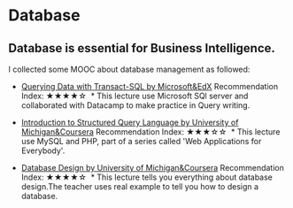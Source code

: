 # Database
## Database is essential for Business Intelligence.
I collected some MOOC about database management as followed:

* [Querying Data with Transact-SQL by Microsoft&EdX](https://courses.edx.org/courses/course-v1:Microsoft+DAT201x+4T2017/courseware/ae9138f9a2d54963a0d1e99d4cf1c433/b6ab1cfcfb064e7ca2903175f83b32c6/?activate_block_id=block-v1%3AMicrosoft%2BDAT201x%2B4T2017%2Btype%40sequential%2Bblock%40b6ab1cfcfb064e7ca2903175f83b32c6)            Recommendation Index: ★★★★☆
  *  This lecture use Microsoft SQl server and collaborated with Datacamp to make practice in Query writing.
  
* [Introduction to Structured Query Language by University of Michigan&Coursera](https://www.coursera.org/learn/intro-sql/home/welcome) Recommendation Index: ★★★☆☆
  *  This lecture use MySQL and PHP, part of a series called 'Web Applications for Everybody'.
  
* [Database Design by University of Michigan&Coursera](https://www.coursera.org/learn/intro-sql/home) Recommendation Index: ★★★★☆
  *  This lecture tells you everything about database design.The teacher uses real example to tell you how to design a database.
